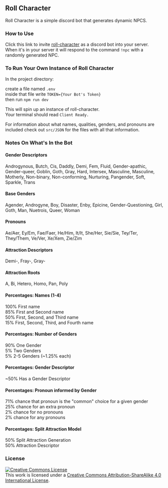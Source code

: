 ## Roll Character

Roll Character is a simple discord bot that generates dynamic NPCS.

### How to Use

Click this link to invite [roll-character](https://t.co/9X0A9QqWst?amp=1) as a discord bot into your server.  
When it's in your server it will respond to the command `!npc` with a randomly generated NPC.

### To Run Your Own Instance of Roll Character

In the project directory:  
  
create a file named `.env`  
inside that file write `TOKEN={Your Bot's Token}`  
then run `npm run dev`  

This will spin up an instance of roll-character.  
Your terminal should read `Client Ready.`

For information about what names, qualities, genders, and pronouns are included check out `src/JSON` for the files with all that information.

### Notes On What's In the Bot

#### Gender Descriptors
Androgynous, Butch, Cis, Daddly, Demi, Fem, Fluid, Gender-apathic, Gender-queer, Goblin, Goth, Gray, Hard, Intersex, Masculine, Masculine, Motherly, Non-binary, Non-conforming, Nurturing, Pangender, Soft, Sparkle, Trans

#### Base Genders
Agender, Androgyne, Boy, Disaster, Enby, Epicine, Gender-Questioning, Girl, Goth, Man, Nuetrois, Queer, Woman

#### Pronouns
Ae/Aer, Ey/Em, Fae/Faer, He/Him, It/It, She/Her, Sie/Sie, Tey/Ter, They/Them, Ve/Ver, Xe/Xem, Zie/Zim

#### Attraction Descriptors
Demi-, Fray-, Gray-

#### Attraction Roots
A, Bi, Hetero, Homo, Pan, Poly

#### Percentages: Names (1-4)
100% First name  
85% First and Second name  
50% First, Second, and Third name  
15% First, Second, Third, and Fourth name

#### Percentages: Number of Genders
90% One Gender  
5% Two Genders  
5% 2-5 Genders (~1.25% each)

#### Percentages: Gender Descriptor
~50% Has a Gender Descriptor

#### Percentages: Pronoun informed by Gender
71% chance that pronoun is the "common" choice for a given gender  
25% chance for an extra pronoun  
2% chance for no pronouns  
2% chance for any pronouns

#### Percentages: Split Attraction Model
50% Split Attraction Generation  
50% Attraction Descriptor  

### License

<a rel="license" href="http://creativecommons.org/licenses/by-sa/4.0/"><img alt="Creative Commons License" style="border-width:0" src="https://i.creativecommons.org/l/by-sa/4.0/88x31.png" /></a><br />This work is licensed under a <a rel="license" href="http://creativecommons.org/licenses/by-sa/4.0/">Creative Commons Attribution-ShareAlike 4.0 International License</a>.
